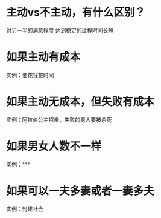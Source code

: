 # 主动vs不主动，有什么区别？
对另一半的满意程度
达到稳定的过程时间长短

# 如果主动有成本
实例：要花钱花时间
# 如果主动无成本，但失败有成本
实例：阿拉伯公主招亲，失败的男人要被杀死
# 如果男女人数不一样
实例：***
# 如果可以一夫多妻或者一妻多夫
实例：封建社会